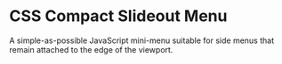 # CSS Compact Slideout Menu

A simple-as-possible JavaScript mini-menu suitable for side menus that remain attached to the edge of the viewport.
